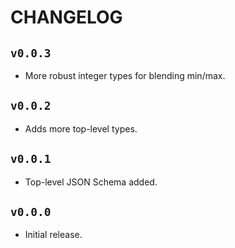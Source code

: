 # CHANGELOG

## `v0.0.3`

* More robust integer types for blending min/max.

## `v0.0.2`

* Adds more top-level types.

## `v0.0.1`

* Top-level JSON Schema added.

## `v0.0.0`

* Initial release.